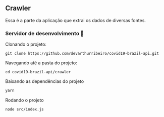 ## Crawler
Essa é a parte da aplicação que extrai os dados de diversas fontes.

### Servidor de desenvolvimento 🚀

Clonando o projeto:

```
git clone https://github.com/devarthurribeiro/covid19-brazil-api.git
```

Navegando até a pasta do projeto:

```
cd covid19-brazil-api/crawler
```

Baixando as dependências do projeto

```bash
yarn
```

Rodando o projeto

```bash
node src/index.js
```
